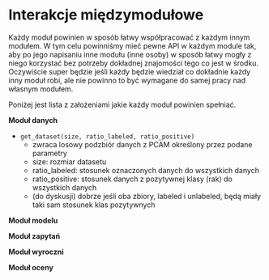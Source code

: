 # Interakcje międzymodułowe

Każdy moduł powinien w sposób łatwy współpracować z każdym innym modułem. W tym celu powinniśmy mieć pewne API w każdym module tak, aby po jego napisaniu inne modułu (inne osoby) w sposób łatwy mogły z niego korzystać bez potrzeby dokładnej znajomości tego co jest w środku. Oczywiście super będzie jeśli każdy będzie wiedział co dokładnie każdy inny moduł robi, ale nie powinno to być wymagane do samej pracy nad własnym modułem.

Poniżej jest lista z założeniami jakie każdy moduł powinien spełniać.

**Moduł danych**

- `get_dataset(size, ratio_labeled, ratio_positive)`
    - zwraca losowy podzbiór danych z PCAM określony przez podane parametry
    - size: rozmiar datasetu
    - ratio_labeled: stosunek oznaczonych danych do wszystkich danych
    - ratio_positive: stosunek danych z pozytywnej klasy (rak) do wszystkich danych
    - (do dyskusji) dobrze jeśli oba zbiory, labeled i unlabeled, będą miały taki sam stosunek klas pozytywnych

**Moduł modelu**

**Moduł zapytań**

**Moduł wyroczni**

**Moduł oceny**
